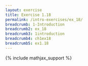 ```yaml
---
layout: exercise
title: Exercise 1.18
permalink: /intro-exercises/ex_18/
breadcrumb: 1-Introduction
breadcrumb2: ex_18
breadcrumb3: 1introduction
breadcrumb4: ch1ex18
breadcrumb5: ex1.18
---
```


{% include mathjax_support %}




